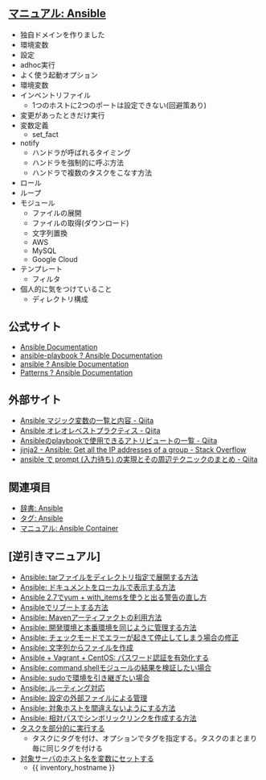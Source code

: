 ## [マニュアル: Ansible](https://www.ikemo3.com/manual/ansible/)

* 独自ドメインを作りました
* 環境変数
* 設定
* adhoc実行
* よく使う起動オプション
* 環境変数
* インベントリファイル
    * 1つのホストに2つのポートは設定できない(回避策あり)
* 変更があったときだけ実行
* 変数定義
    * set_fact
* notify
    * ハンドラが呼ばれるタイミング
    * ハンドラを強制的に呼ぶ方法
    * ハンドラで複数のタスクをこなす方法
* ロール
* ループ
* モジュール
    * ファイルの展開
    * ファイルの取得(ダウンロード)
    * 文字列置換
    * AWS
    * MySQL
    * Google Cloud
* テンプレート
    * フィルタ
* 個人的に気をつけていること
    * ディレクトリ構成

## 公式サイト
* [Ansible Documentation](https://docs.ansible.com/)
* [ansible-playbook ? Ansible Documentation](http://docs.ansible.com/ansible/latest/ansible-playbook.html)
* [ansible ? Ansible Documentation](http://docs.ansible.com/ansible/latest/ansible.html)
* [Patterns ? Ansible Documentation](http://docs.ansible.com/ansible/latest/intro_patterns.html)

## 外部サイト
* [Ansible マジック変数の一覧と内容 - Qiita](https://qiita.com/h2suzuki/items/15609e0de4a2402803e9)
* [Ansible オレオレベストプラクティス - Qiita](https://qiita.com/yteraoka/items/5ed2bddefff32e1b9faf)
* [Ansibleのplaybookで使用できるアトリビュートの一覧 - Qiita](https://qiita.com/yunano/items/8494e785390360011a88)
* [jinja2 - Ansible: Get all the IP addresses of a group - Stack Overflow](https://stackoverflow.com/questions/36328907/ansible-get-all-the-ip-addresses-of-a-group)
* [ansible で prompt (入力待ち) の実現とその周辺テクニックのまとめ - Qiita](https://qiita.com/waterada/items/5f3e5d776c50f2aadec4)

## 関連項目
* [辞書: Ansible](https://www.ikemo3.com/dic/ansible/)
* [タグ: Ansible](https://www.ikemo3.com/tags/ansible/)
* [マニュアル: Ansible Container](https://www.ikemo3.com/manual/ansible-container/)

## [逆引きマニュアル]
* [Ansible: tarファイルをディレクトリ指定で展開する方法](https://www.ikemo3.com/inverted/ansible/extract-tar-with-directory/)<br>
* [Ansible: ドキュメントをローカルで表示する方法](https://www.ikemo3.com/inverted/ansible/create-docs-locally/)<br>
* [Ansible 2.7でyum + with_itemsを使うと出る警告の直し方](https://www.ikemo3.com/inverted/ansible/2.7-yum/)<br>
* [Ansibleでリブートする方法](https://www.ikemo3.com/inverted/ansible/reboot/)<br>
* [Ansible: Mavenアーティファクトの利用方法](https://www.ikemo3.com/inverted/ansible/maven-artifact/)<br>
* [Ansible: 開発環境と本番環境を同じように管理する方法](https://www.ikemo3.com/inverted/ansible/development/)<br>
* [Ansible: チェックモードでエラーが起きて停止してしまう場合の修正](https://www.ikemo3.com/inverted/ansible/fix-error-in-check-mode/)<br>
* [Ansible: 文字列からファイルを作成](https://www.ikemo3.com/inverted/ansible/create-from-string/)<br>
* [Ansible + Vagrant + CentOS: パスワード認証を有効化する](https://www.ikemo3.com/inverted/ansible/enable-password-authentication/)<br>
* [Ansible: command,shellモジュールの結果を検証したい場合](https://www.ikemo3.com/inverted/ansible/check-command-and-shell-result/)<br>
* [Ansible: sudoで環境を引き継ぎたい場合](https://www.ikemo3.com/inverted/ansible/sudo-environment/)<br>
* [Ansible: ルーティング対応](https://www.ikemo3.com/inverted/ansible/routing/)<br>
* [Ansible: 設定の外部ファイルによる管理](https://www.ikemo3.com/inverted/ansible/use-external-setting/)<br>
* [Ansible: 対象ホストを間違えないようにする方法](https://www.ikemo3.com/inverted/ansible/restrict-target-host/)<br>
* [Ansible: 相対パスでシンボリックリンクを作成する方法](https://www.ikemo3.com/inverted/ansible/create-relative-symbolic-link/)<br>
* [タスクを部分的に実行する](https://qiita.com/noel9109/items/fb9c52aab90324cb0e9a#%E3%82%BF%E3%82%B9%E3%82%AF%E3%82%92%E9%83%A8%E5%88%86%E7%9A%84%E3%81%AB%E5%AE%9F%E8%A1%8C%E3%81%99%E3%82%8B)
    * タスクにタグを付け、オプションでタグを指定する。タスクのまとまり毎に同じタグを付ける
* [対象サーバのホスト名を変数にセットする](https://qiita.com/noel9109/items/fb9c52aab90324cb0e9a#%E5%AF%BE%E8%B1%A1%E3%82%B5%E3%83%BC%E3%83%90%E3%81%AE%E3%83%9B%E3%82%B9%E3%83%88%E5%90%8D%E3%82%92%E5%A4%89%E6%95%B0%E3%81%AB%E3%82%BB%E3%83%83%E3%83%88%E3%81%99%E3%82%8B)
    * {{ inventory_hostname }}
